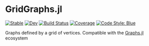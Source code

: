 # GridGraphs.jl

[![Stable](https://img.shields.io/badge/docs-stable-blue.svg)](https://gdalle.github.io/GridGraphs.jl/)
[![Dev](https://img.shields.io/badge/docs-dev-blue.svg)](https://gdalle.github.io/GridGraphs.jl/dev)
[![Build Status](https://github.com/gdalle/GridGraphs.jl/actions/workflows/Test.yml/badge.svg?branch=main)](https://github.com/gdalle/GridGraphs.jl/actions/workflows/Test.yml?query=branch%3Amain)
[![Coverage](https://codecov.io/gh/gdalle/GridGraphs.jl/branch/main/graph/badge.svg)](https://codecov.io/gh/gdalle/GridGraphs.jl)
[![Code Style: Blue](https://img.shields.io/badge/code%20style-blue-4495d1.svg)](https://github.com/invenia/BlueStyle)

Graphs defined by a grid of vertices. Compatible with the [Graphs.jl](https://github.com/JuliaGraphs/Graphs.jl) ecosystem
